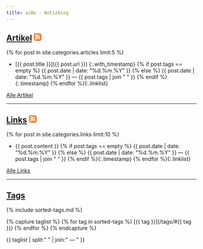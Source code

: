 ```yaml
---
title: aiBo - Notizblog
---
```

## [Artikel][1] [![Feed][3]][2]

{% for post in site.categories.articles limit:5 %}
* [{{ post.title }}]({{ post.url }})
  {:.with_timestamp}
  {% if post.tags == empty %}
  {{ post.date | date: "%d.%m.%Y" }}
  {% else %}
  {{ post.date | date: "%d.%m.%Y" }}  —  {{ post.tags | join " " }}
  {% endif %}{:.timestamp}
{% endfor %}{:.linklist}

[Alle Artikel][1] 

[1]: /articles/ "Alle Artikel anzeigen"
[2]: /articles/atom.xml "Feed f&uuml;r Artikel"
[3]: /images/feed-small.png

---

## [Links][4] [![Feed][6]][5]

{% for post in site.categories.links limit:10 %}
* {{ post.content }}
  {% if post.tags == empty %}
  {{ post.date | date: "%d.%m.%Y" }}
  {% else %}
  {{ post.date | date: "%d.%m.%Y" }}  —  {{ post.tags | join " " }}
  {% endif %}{:.timestamp}
{% endfor %}{:.linklist}

[Alle Links][4]

[4]: /links/ "Alle Links auflisten"
[5]: /links/atom.xml "Feed f&uuml;r Links"
[6]: /images/feed-small.png

---

## [Tags][7]

{% include sorted-tags.md %}

{% capture taglist %}
{% for tag in sorted-tags %}
[{{ tag }}](/tags/#{{ tag }})
{% endfor %}
{% endcapture  %}

{{ taglist | split:" " | join:" — " }}

[7]: /tags/ "Alle Posts mit Tags auflisten"
